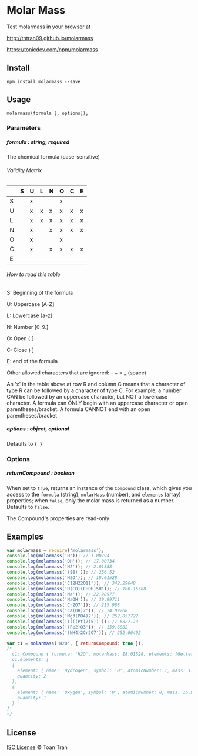 # Molar Mass

Test molarmass in your browser at

http://tntran09.github.io/molarmass

https://tonicdev.com/npm/molarmass

## Install

```
npm install molarmass --save
```

## Usage

```
molarmass(formula [, options]);
```
### Parameters
##### formula : string, required

The chemical formula (case-sensitive)

###### Validity Matrix
|   | S | U | L | N | O | C | E |
| --- | --- | --- | --- | --- | --- | --- | --- |
| S |   | x |   |   | x |   |   |
| U |   | x | x | x | x | x | x |
| L |   | x | x | x | x | x | x |
| N |   | x |   | x | x | x | x |
| O |   | x |   |   | x |   |   |
| C |   | x |   | x | x | x | x |
| E |   |   |   |   |   |   |   |   |

###### How to read this table

S: Beginning of the formula

U: Uppercase [A-Z]

L: Lowercase [a-z]

N: Number [0-9\.]

O: Open ( [

C: Close ) ]

E: end of the formula

Other allowed characters that are ignored: - + = _ (space)

An 'x' in the table above at row R and column C means that a character of type R can be followed by a character of type C. For example, a number CAN be followed by an uppercase character, but NOT a lowercase character. A formula can ONLY begin with an uppercase character or open parentheses/bracket. A formula CANNOT end with an open parentheses/bracket


##### options : object, optional

Defaults to `{ }`

### Options

##### returnCompound : boolean

When set to `true`, returns an instance of the `Compound` class, which gives you access to the `formula` (string), `molarMass` (number), and `elements` (array) properties; when `false`, only the molar mass is returned as a number. Defaults to `false`.

The Compound's properties are read-only

## Examples

```js
var molarmass = require('molarmass');
console.log(molarmass('H')); // 1.00794
console.log(molarmass('OH')); // 17.00734
console.log(molarmass('H2')); // 2.01588
console.log(molarmass('(S8)')); // 256.52
console.log(molarmass('H2O')); // 18.01528
console.log(molarmass('C12H22O11')); // 342.29648
console.log(molarmass('H(CO)(CHOH)5H')); // 180.15588
console.log(molarmass('Na')); // 22.98977
console.log(molarmass('NaOH')); // 39.99711
console.log(molarmass('Cr2O7')); // 215.988
console.log(molarmass('Ca(OH)2')); // 74.09268
console.log(molarmass('Mg3(PO4)2')); // 262.857722
console.log(molarmass('((((Pt)7)5))')); // 6827.73
console.log(molarmass('(Fe2)O3')); // 159.6882
console.log(molarmass('(NH4)2Cr2O7')); // 252.06492

var c1 = molarmass('H2O', { returnCompound: true });
/*
  c1: Compound { formula: 'H2O', molarMass: 18.01528, elements: [Getter] }
  c1.elements: [
  {
    element: { name: 'Hydrogen', symbol: 'H', atomicNumber: 1, mass: 1.00794 },
    quantity: 2
  },
  {
    element: { name: 'Oxygen', symbol: 'O', atomicNumber: 8, mass: 15.9994 },
    quantity: 1
  }
]
*/
```

## License

[ISC License](http://www.isc.org/downloads/software-support-policy/isc-license/) © Toan Tran